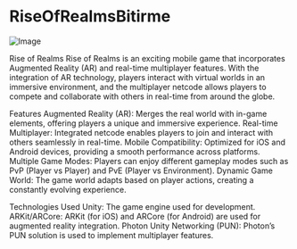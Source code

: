 # RiseOfRealmsBitirme

![Image](https://github.com/user-attachments/assets/56dc7f78-99e0-4939-bd0f-294c5eecda07)

Rise of Realms
Rise of Realms is an exciting mobile game that incorporates Augmented Reality (AR) and real-time multiplayer features. With the integration of AR technology, players interact with virtual worlds in an immersive environment, and the multiplayer netcode allows players to compete and collaborate with others in real-time from around the globe.

Features
Augmented Reality (AR): Merges the real world with in-game elements, offering players a unique and immersive experience.
Real-time Multiplayer: Integrated netcode enables players to join and interact with others seamlessly in real-time.
Mobile Compatibility: Optimized for iOS and Android devices, providing a smooth performance across platforms.
Multiple Game Modes: Players can enjoy different gameplay modes such as PvP (Player vs Player) and PvE (Player vs Environment).
Dynamic Game World: The game world adapts based on player actions, creating a constantly evolving experience.

Technologies Used
Unity: The game engine used for development.
ARKit/ARCore: ARKit (for iOS) and ARCore (for Android) are used for augmented reality integration.
Photon Unity Networking (PUN): Photon’s PUN solution is used to implement multiplayer features.

